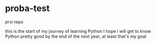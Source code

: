 # proba-test
prvi repo

this is the start of my journey of learning Python
I hope i will get to know Python pretty good by the end of the next year, at least that's my goal
